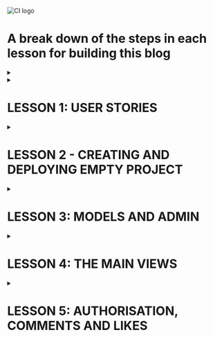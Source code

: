 ![CI logo](https://codeinstitute.s3.amazonaws.com/fullstack/ci_logo_small.png)

# A break down of the steps in each lesson for building this blog

<details>
<summary></summary>

</details>


<details>
<summary><h1>LESSON 1: USER STORIES</h1></summary>

* Use github projects as your kanban board
* Set automation for 'issues' to 'todo'
* Create user stories in issues, making sure to select the project to send them to

* User stories should fill in:
    * As a * role * I can * capability* so that * received benefit *
* Try consider this from the aspect of site user and site owner

### This blog example

    • Site pagination: As a site user I can view a paginated list of posts so that I can easily select a post to view
	• View post list: As a Site User I can view a list of posts so that I can select one to read
	• Open a post: As a Site User I can click on a post so that I can read the full text
	• View likes: As a Site User / Admin I can view the number of likes on each post so that I can see which is the most popular or viral
	• View comments: As a Site User / Admin I can view comments on an individual post so that I can read the conversation
	• Account registration: As a Site User I can register an account so that I can comment and like
	• Comment on a post: As a Site User I can leave comments on a post so that I can be involved in the conversation
	• Like / Unlike: As a Site User I can like or unlike a post so that I can interact with the content
	• Manage posts: As a Site Admin I can create, read, update and delete posts so that I can manage my blog content
	• Create drafts: As a Site Admin I can create draft posts so that I can finish writing the content later
    • Approve comments: As a Site Admin I can approve or disapprove comments so that I can filter out objectionable comments  

</details>

<details><summary><h1>LESSON 2 - CREATING AND DEPLOYING EMPTY PROJECT</h1></summary>

[CI videos](https://learn.codeinstitute.net/courses/course-v1:CodeInstitute+FST101+2021_T1/courseware/b31493372e764469823578613d11036b/9236975633b64a12a61a00e0cca7c47d/?child=first)  

<details>
<summary><h2>LESSON 2.1 - DJANGO PROJECT CHECKLIST</h2></summary>
<hr>

[source code](https://github.com/Code-Institute-Solutions/Django3blog/tree/master/01_creating_the_project)  
[Django setup cheat sheet](https://codeinstitute.s3.amazonaws.com/fst/Django%20Blog%20Cheat%20Sheet%20v1.pdf)  

The four steps to setting up a new project:  
1. install django and the supporting libraries
2. create new, blank Django project and app 
3. Set our project to use cloudinary and postgreSQL
4. Deploy our new empty project to heroku

</details>

<details>
<summary><h2>LESSON 2.2 - CREATING EMPTY DJANGO PROJECT </h2></summary>
<hr>

Go to your empty project terminal

Install django and required libraries  

*  pip3 install django gunicorn  
gunicorn is the server used by heroku to run django  
*  pip3 install dj_database_url psycopg2  
dj database is needed for postgres  
psycopg2 is needed for python  
* pip3 install dj3-cloudinary-storage  
cloudinary is for our images  
* pip3 freeze --local > requirements.txt  
Get requirements file for heroku  

Create django project  

* django-admin startproject myblog .

Create blog app

* python3 manage.py startapp theblog

myblog -> settings.py
* Add 'theblog' to the installed_apps

migrate changes to database (using terminal)
* python3 manage.py migrate

The project should have been successfully built. Check with  
* python3 manage.py runserver


</details>

<details>
<summary><h2>LESSON 2.3 + 2.4 - FIRST DEPLOYMENT</h2></summary>
<hr>

**Error fix**  
If you get the error below during the steps to deployment:  

django.db.utils.OperationalError: FATAL: role "somerandomletters" does not exist  

Please run the following command in the terminal to fix it:  

**unset PGHOSTADDR**  

<hr>

There are 4 steps to deploying an app to heroku

1. Create app on heroku
2. Attach PostgreSQL database
3. Prepare environment and settings.py files
4. Get our static and media files stored on Cloudinary  


**Create app on heroku**

* Go to heroku.com  
* Create an app for the eu  

**Attach postgres database**

* Resources tab on heroku
    * Search postgres
    * Pick heroku postgres and attach  

**Prepare gitpod environment**

* Get postgres URL from heroku
    * Settings
    * Reveal config vars
    * copy database url

Back to gitpod

* Create env.py folder in root directory
    * import os  
    os.environ["DATABASE_URL"] = "THE_LINK_YOU_JUST_COPIED_FROM_HEROKU"  
    os.environ["SECRET_KEY"] = "makeOneUp"  

* Add that secret key to heroku under config vars.  

* settings.py
    * Some imports for underneath the first one
        * import os   
        import dj_database_url  
        if os.path.isfile('env.py'):  
            import env  
    * secret key section
        * Change it to 
            * SECRET_KEY = 'os.envrion.get('SECRET_KEY')

Let's wire up the postgres database  

* settings.py
    * DATABASE_URL
        * Comment out existing DATABASE
        * Create another below as so
            * DATABASES = {'default': dj_database_url.parse(os.environ.get('DATABASE_URL'))
}

* Run migrations again and it should run. Check the postgres link under resources and 48 lines should have been created

**Connect cloudinary**

Cloudinary Setup
* Visit the [Cloudinary website](https://cloudinary.com/)
* Click on the Sign Up For Free button
* Provide your name, email address and choose a password
* For Primary interest, you can choose Programmable Media for image and video API
* Optional: edit your assigned cloud name to something more memorable
* Click Create Account
* Verify your email and you will be brought to the dashboard

Link to cloudinary  

* Copy your api environment variable from the dashboard
* Go to env.py 
    * os.environ["CLOUDINARY_URL"] = "the_link_you_just_copied_without_the_first_bit"
* Go to config vars on heroku
    * Cretae cloudinary URL with your copied link
    * Create temporary variable
        * DISABLE_COLLECTSTATIC = 1
* settings.py
    * Installed apps
        * 'cloudinary_storage',    
        Above static files
        * 'cloudinary',    
        Below static files
    * Under STATIC_URL
        * STATICFILES_STORAGE = 'cloudinary_storage.storage.StaticHashedCloudinaryStorage'  
        STATICFILES_DIRS = [os.path.join(BASE_DIR, 'static')]  
        STATIC_ROOT = os.path.join(BASE_DIR, 'staticfiles')  
        MEDIA_URL = '/media/'  
        DEFAULT_FILE_STORAGE = 'cloudinary_storage.storage.MediaCloudinaryStorage'   

Tell Django where our templates will be 

* settings.py
    * under BASE_DIR
        * TEMPLATES_DIR = os.path.join(BASE_DIR, 'templates')
    * TEMPLATES
        * 'DIRS': [TEMPLATES_DIR]

Add to allowed hosts

* settings.py
    * ALLOWED_HOSTS = ['django-blog-walkthrough.herokuapp.com', 'localhost']  

Create 'static', 'media' and 'templates' folders in the main root directory  

Create Procfile   
* web: gunicorn myblog.wsgi

Go to heroku   
* Deploy tab
* connect to github and the repository for the project
* Enable Automatic Deploys
* Deploy branch


**note**  
When I did this I got an error and when I checked the heroku logs it was a h10 error in relation to favicons.
In the end I missed some commas in installed apps. 
so BE CAREFUL

</details>

</details>



<details>
<summary><h1>LESSON 3: MODELS AND ADMIN</h1></summary>

[CI videos](https://learn.codeinstitute.net/courses/course-v1:CodeInstitute+FST101+2021_T1/courseware/b31493372e764469823578613d11036b/09e0a94c7dbd4b969b8358a0cf5660b2/?child=first)

Remember Django runs on a MTV framework.  
M - model - database and structure  
T - template - html pages our user sees  
V - views - the logic that connects the two. The logic in our code that reads from or updates the model and then updates what the user sees.

<details>
<summary><h2>LESSON 3.1: Creating Database Diagram</h2></summary>
<hr>

* Move 3 of the user stories to user stories: manage posts, create drafts and approve comments
* Build relationship model for database. Imagine a blogpost, and the data you'll need for it  
[link to onenote notes on this](https://onedrive.live.com/view.aspx?resid=AD7F40F390B59989%2110781&id=documents&wd=target%28blog%20walkthrough.one%7C871F9988-9AC4-4DB3-9672-E970CEC05F40%2FModels%20and%20admin%7C543D8EA0-8521-4270-B5C0-6FE9305720C4%2F%29)

</details>

<details>
<summary><h2>LESSON 3.2: Creating Database Models</h2></summary>
<hr>

**Note:** If you're concerned that you may have made a typing error, then you can do a dry run of your migrations before you apply them to your database. The command to do this is:

python3 manage.py makemigrations --dry-run

This will print out the migrations, so you can check that everything is correct before proceeding.

<hr>

* models.py
    * Create models for posts and comments  

    from django.db import models  
    from django.contrib.auth.models import User  
    from cloudinary.models import CloudinaryField  

        STATUS = ((0, "Draft"), (1, "Published"))  

        class Post(models.Model):  
            title = models.CharField(max_length=200, unique=True)  
            slug = models.SlugField(max_length=200, unique=True)  
            author = models.ForeignKey(User, on_delete=models.CASCADE, related_name="blog_posts")  
            updated_on = models.DateTimeField(auto_now=True)  
            content = models.TextField()  
            featured_image = CloudinaryField('image', default='placeholder')  
            excerpt = models.TextField(blank=True)  
            created_on = models.DateTimeField(auto_now_add=True)  
            status = models.IntegerField(choices=STATUS, default=0)  
            likes = models.ManyToManyField(User, related_name='blog_likes', blank=True)  

        class Meta:  
            ordering = ['-created_on']  

        def __str__(self):  
            return self.title  

        def number_of_likes(self):  
            return self.likes.count()  


    class Comment(models.Model):  
        post = models.ForeignKey(Post, on_delete=models.CASCADE, related_name='comments')  
        name = models.CharField(max_length=80)  
        email = models.EmailField()  
        body = models.TextField()  
        created_on = models.DateTimeField(auto_now_add=True)  
        approved = models.BooleanField(default=False)  

        class Meta:  
            ordering = ['created_on']  

        def __str__(self):  
            return f"Comment {self.body} by {self.name}"  


* migrate change to database
    * python3 manage.py makemigrations
    * python3 manage.py migrate

**note** If you make changes to this model, you'll have to make these migrations again  



</details>

<details>
<summary><h2>LESSON 3.3 + 3.4 : Building the admin site</h2></summary>
<hr>

[django list view](https://docs.djangoproject.com/en/3.1/ref/contrib/admin/#django.contrib.admin.ModelAdmin.list_display)  
[django search fields](https://docs.djangoproject.com/en/3.1/ref/contrib/admin/#django.contrib.admin.ModelAdmin.search_fields)  
[summernote](https://summernote.org/)  
[source code](https://github.com/Code-Institute-Solutions/Django3blog/tree/master/05_building_the_admin_site)  
  
<hr>

create a superuser for the django admin panel
 
 * Terminal
    * python3 manage.py createsuperuser
* Test it 
    * python3 manage.py runserver
    * Add "/admin" to the end of the url
    * Sign in with the credentials you just made

Add post model to admin panel 

* admin.py
    * from django.contrib import admin  
from .models import Post  
admin.site.register(Post)  

You can now create posts in your admin panel  

We're going to use a WYSIWYG or "what you see is what you get" editor for the post.  
We're going to use a handy  library called Summernote. 

* Terminal
    * pip3 install django-summernote
    * pip3 freeze --local > requirements.txt
* Add summernote to settings.py under INSTALLED_APPS, right above theblog
    * 'django_summernote',
* Set up summernote in urls.py
    * add include to the django.urls import
    * Add this to the urlpatterns
        * path('summernote/', include('django_summernote.urls')),
* Tell admin panel which field we want to use summernote for
    * admin.py
        * from django_summernote.admin import SummernoteModelAdmin  
        class PostAdmin(SummernoteModelAdmin):  
        summernote_fields = ('content')  
* Register post admin to our admin site
    * admin.py
        * delete "admin.site.register(Post)"
        * Add decorator to PostAdmin class
            * @admin.register(Post)
            * this will register both our post model and the post admin class with our admin site.
* migrate again
    * python3 manage.py migrate

Your admin panel should now have a blog text editor when you click add blog


**We want the slug field to be generated automatically from the title**

* admin.py
    * To do this we're going to use the prepopulated_fields property.  
     To use it, we pass in a dictionary that maps the field names to the fields that we want to 
     populate from.   
     In our case, we want to populate the slug field from the title field.  
    * Add this above summernote_fields un the PostAdmin class
        * prepopulated_fields = {'slug': ('title',)}

If you now refresh the admin panel as you type the title it should populate the slug field

**Add more functionality to our admin panel view**

* admin.py
    * Under prepoulated fields you can create a filter box in the admin panel
        * list_filter = ('status', 'created_on')
    * You can make a search bar to search title and content of posts
        * search_fields = ['title', 'content']
    * You can make a list display to choose which info is displayed for each post in the list
        * list_display = ('title', 'slug', 'status', 'created_on')


**Add comment admin model**

* admin.py
    * import Comment from .models
    * @admin.register(Comment)  
    class CommentAdmin(admin.ModelAdmin):  
    list_filter = ('approved', 'created_on')  
    search_fields = ['name', 'email', 'body']  
    list_display = ('name', 'body', 'post', 'created_on', 'approved')  
    summernote_fields = ('body')  


**Comment approval**

To do this, we use another built-in feature of the admin classes which is actions. The actions method allows you  
to specify different actions that can be  performed from the action drop-down box.  
The default action is just to delete the selected items but we want to add an approved comment section too. 

* admin.py 
* Add this to the end of the Comment Admin class
    * actions = ['approve_comments']

* Under that create your approve comments method
    *  def approve_comments(self, request, queryset):  
        queryset.update(approved=True)
</details>
</details>



<details>
<summary><h1>LESSON 4: THE MAIN VIEWS</h1></summary>

Views can be function based, like in Hello Django, or class based, as they will be here.  
Class based can be reused, unlike with function based.  
Django has some generic views (link in lesson 4.1) so you write less code.  

<details>
<summary><h2>LESSON 4.1: View creation checklist</h2></summary>

[CI video](https://learn.codeinstitute.net/courses/course-v1:CodeInstitute+FST101+2021_T1/courseware/b31493372e764469823578613d11036b/c6a89f138afe4b209ee4fa6d6f1251a3/)  

[Starter files](https://github.com/Code-Institute-Solutions/django-blog-starter-files)    

[Django generic views](https://docs.djangoproject.com/en/3.2/topics/class-based-views/generic-display/)

<hr>


* Move "site pagination", "view post" and "view likes" to in progress on github projects

Each time you make a new view you must do the following:
1. Create the view code
2. Create a template to render the view
3. Connect up URLs in urls.py file


**Create View for post list with pagination**  
views.py
* from django.views import generic  
from .models import Post
* class PostList(generic.ListView):  
    We want to use the Post model  
    model = Post  
    queryset = Post.objects.filter(status=1).order_by('-created_on')  
    template_name = 'index.html'  
    paginate_by = 6  


* Copy html templates from starter files link  
**Note** the base.html page has the header, navigation and footer like Flask. Each
page will be an extension of this.  

</details>


<details>
<summary><h2>LESSON 4.2: Creating the first view</h2></summary>

[CI video](https://learn.codeinstitute.net/courses/course-v1:CodeInstitute+FST101+2021_T1/courseware/b31493372e764469823578613d11036b/c6a89f138afe4b209ee4fa6d6f1251a3/)  
[default image url](https://codeinstitute.s3.amazonaws.com/fullstack/blog/default.jpg)    
[source code](https://github.com/Code-Institute-Solutions/Django3blog/tree/master/06_creating_our_first_view)  

<hr>

**Create template to display PostList view using index.html**

    {% extends "base.html" %}

    {% block content %}

    <div class="container-fluid">
        <div class="row">

            <!-- Blog Entries Column -->
            <div class="col-12 mt-3 left">
                <div class="row">
                    {% for post in post_list %}
                    <div class="col-md-4">
                        <div class="card mb-4">
                            <div class="card-body">
                                <div class="image-container">
                                    {% if "placeholder" in post.featured_image.url %}
                                    <img class="card-img-top"
                                        src="https://codeinstitute.s3.amazonaws.com/fullstack/blog/default.jpg">
                                    {% else %}
                                    <img class="card-img-top" src=" {{ post.featured_image.url }}">
                                    {% endif %}
                                    <div class="image-flash">
                                        <p class="author">Author: {{ post.author }}</p>
                                    </div>
                                </div>
                                <a href="#" class="post-link">
                                    <h2 class="card-title">{{ post.title }}</h2>
                                    <p class="card-text">{{ post.excerpt }}</p>
                                </a>
                                <hr />
                                <p class="card-text text-muted h6">{{ post.created_on}} <i class="far fa-heart"></i>
                                    {{ post.number_of_likes }}</p>
                            </div>
                        </div>
                    </div>
                    {% if forloop.counter|divisibleby:3 %}
                </div>
                <div class="row">
                    {% endif %}
                    {% endfor %}

                </div>
            </div>
        </div>
        {% if is_paginated %}
        <nav aria-label="Page navigation">
            <ul class="pagination justify-content-center">
                {% if page_obj.has_previous %}
                <li><a href="?page={{ page_obj.previous_page_number }}" class="page-link">&laquo; PREV </a></li>
                {% endif %}
                {% if page_obj.has_next %}
                <li><a href="?page={{ page_obj.next_page_number }}" class="page-link"> NEXT &raquo;</a></li>

                {% endif %}
            </ul>
        </nav>
        {% endif %}
    </div>
    {%endblock%}


**Remember** {% %} indicates a control statement and {{ }} inserts the content into the html.  
List_view provides the is_paginated boolean, so can be freely copied and used  



**Wire up URLs**  
Create urls.py file in theblog directory  
Go to it  

    from . import views
    from django.urls import path


    urlpatterns = [
        path('', views.PostList.as_view(), name='home')
    ]

Now import these URLs in the main URLs.py file in myblog directory  
* Add this under urlpatterns
    * path('', include('theblog.urls', name='theblog_urls')


</details>


<details>
<summary><h2>LESSON 4.3 + 4.4:The Post Detail View</h2></summary>

[Django path converters](https://docs.djangoproject.com/en/3.2/topics/http/urls/#how-django-processes-a-request)

<hr>

* Move "site pagination", "view post" and "view likes" to complete on github projects
* Move view comments and open a post to 'in progress'

**Create PostDetail view**

views.py
* import get_object_or_404 from shortcuts
* import view from views
* Put this under the postlist class

        class PostDetail(View):
        
            # This isn't a generic view, so we have to do everything ourselves

            def get(self, request, slug, *args, **kwargs):
                # Filter posts to those with the status as 1 (published)
                queryset = Post.objects.filter(status=1)
                # Get the published post with the right slug we're looking for
                post = get_object_or_404(queryset, slug=slug)
                # Get the comments of that post
                comments = post.comments.filter(approved=True).order_by('created_on')
                # if user liked the post before, let that show
                liked = False
                if post.likes.filter(id=self.request.user.id).exists():
                    liked = True

                # render it
                return render(
                    request,
                    "post_detail.html",
                    {
                        "post": post,
                        "comments": comments,
                        "liked": liked
                    },
                )


**Create PostDetail template in post_detail.html**

* post_detail.html

        {% extends 'base.html' %} {% block content %}

        <div class="masthead">
            <div class="container">
                <div class="row g-0">
                    <div class="col-md-6 masthead-text">
                        <!-- Post title goes in these h1 tags -->
                        <h1 class="post-title"> {{ post.title}}
                        </h1>
                        <!-- Post author goes before the | the post's created date goes after -->
                        <p class="post-subtitle"> {{ post.author }} | {{ post.created_on }} </p>
                    </div>
                    <div class="d-none d-md-block col-md-6 masthead-image">
                        <!-- The featured image URL goes in the src attribute -->
                        {% if "placeholder" in post.featured_image.url %}
                        <img src="https://codeinstitute.s3.amazonaws.com/fullstack/blog/default.jpg" width="100%">
                        {% else %}
                        <img src=" {{ post.featured_image.url }} " width="100%">
                        {% endif %}
                    </div>
                </div>
            </div>
        </div>

        <div class="container">
            <div class="row">
                <div class="col card mb-4  mt-3 left  top">
                    <div class="card-body">
                        <!-- The post content goes inside the card-text. -->
                        <!-- Use the | safe filter inside the template tags -->
                        <p class="card-text ">{{ post.content | safe }}</p>
                        <div class="row">

                            <div class="col-1">
                                <!-- The number of likes goes before the closing strong tag -->
                                <strong class="text-secondary"><i class="far fa-heart"></i> {{ post.number_of_likes }} </strong>
                            </div>
                            <div class="col-1">
                                {% with comments.count as total_comments %}
                                <strong class="text-secondary"><i class="far fa-comments"></i>
                                    <!-- Our total_comments variable goes before the closing strong tag -->
                                    {{ total_comments }}
                                </strong>
                                {% endwith %}
                            </div>
                        </div>
                    </div>
                </div>
            </div>
            <div class="row">
                <div class="col">
                    <hr>
                </div>
            </div>
            <div class="row">
                <div class="col-md-8 card mb-4  mt-3 ">
                    <h3>Comments:</h3>
                    <div class="card-body">
                        <!-- We want a for loop inside the tags to iterate through each comment in comments -->
                        {% for comment in comments %}
                        <div class="comments" style="padding: 10px;">
                            <p class="font-weight-bold">
                                <!-- The commenter's name goes here. Check the model if you're not sure what that is -->
                                {{ comment.name }}
                                <span class=" text-muted font-weight-normal">
                                    <!-- The comment's created date goes here -->
                                    {{ comment.created_on }}
                                </span> wrote:
                            </p>
                            <!-- The body of the comment goes before the | -->
                            {{ comment.body | linebreaks }}
                        </div>
                        <!-- Our for loop ends here -->
                        {% endfor %}
                    </div>
                </div>
                <div class="col-md-4 card mb-4  mt-3 ">
                    <div class="card-body">
                        <!-- For later -->
                    </div>
                </div>
            </div>
            </div>
        {% endblock content %}

**Connect up URLs**

theblog/urls.py  
        
    path('<slug:slug>/', views.PostDetail.as_view(), name='post_detail'),


**Add postdetail url into index.html**  
index.html

     <a href="{% url 'post_detail' post.slug %}" class="post-link">    
Here post_detail is the name we just created in the URLs file  


**If you run it, it should work now**


Move your two items on github projects from in progress to done.  

</details>
</details>



<details>
<summary><h1>LESSON 5: AUTHORISATION, COMMENTS AND LIKES</h1></summary>

[CI videos](https://learn.codeinstitute.net/courses/course-v1:CodeInstitute+FST101+2021_T1/courseware/b31493372e764469823578613d11036b/dabfed30d1fc4d078b6de270117dbe50/?child=first)

<details>
<summary><h2>LESSON 5.1 + 5.2 : Authorisation</h2></summary>

[starter files](https://github.com/Code-Institute-Solutions/django-blog-starter-files/tree/master/templates/account)  
[Django AllAuth documentation](https://django-allauth.readthedocs.io/en/latest/)  

<hr>

* Move account registration to in progress in projects

Django has built in authentication, used when we created the superuser  
For this project though we're gonna use the user library allAuth  
Why? You can send password and account confirmation emails enforcing password complexity and providing single sign-on using google or facebook

**Let's set up allAuth**

terminal:

    pip3 install django-allauth
    pip3 freeze --local > requirements.txt

Add allAuth URLs to myblog/URLs.py file

    path('accounts/', include('allauth.urls')),

Add allauth to installed apps in settings.py

    'django.contrib.sites',
    'allauth',
    'allauth.account',
    'allauth.socialaccount',

Add a site id of one so django can handle multiple sites (if there are multiple)

    SITE_ID = 1

Add redirects for login and logout

    LOGIN_REDIRECT_URL = '/'
    LOGOUT_REDIRECT_URL = '/'

Do your migrations

    python3 manage.py migrate

Run your page and go to accounts/signup and signup. You should be redirected to the home page after.

**Let's make the logout button work**

base.html
* Change your navigation links

                    <li class="nav-item">
                        <a class="nav-link" href="{% url 'account_logout' %}">Logout</a>
                    </li>
                    {% else %}
                    <li class="nav-item">
                        <a class="nav-link" href="{% url 'account_signup' %}">Register</a>
                    </li>
                    <li class="nav-item">
                        <a class="nav-link" href="{% url 'account_login' %}">Login</a>
                    </li>

If you run it again, you should be able to logout


**Check your version of python**

    ls ../.pip-modules/lib

This has been done using version 3.8

We want to copy files from the allauth library into our templates direectory

    cp -r ../.pip-modules/lib/python3.8/site-packages/allauth/templates/* ./templates

This will create a couple of directories, but we're intersted in the accounts one (that we weren't supposed to copy at the start but we did... oops)

**Let's customise the login.html in accounts directory**

**Before**

    {% extends "account/base.html" %}

    {% load i18n %}
    {% load account socialaccount %}

    {% block head_title %}{% trans "Sign In" %}{% endblock %}

    {% block content %}

    <h1>{% trans "Sign In" %}</h1>

    {% get_providers as socialaccount_providers %}

    {% if socialaccount_providers %}
    <p>{% blocktrans with site.name as site_name %}Please sign in with one
    of your existing third party accounts. Or, <a href="{{ signup_url }}">sign up</a>
    for a {{ site_name }} account and sign in below:{% endblocktrans %}</p>

    <div class="socialaccount_ballot">

    <ul class="socialaccount_providers">
        {% include "socialaccount/snippets/provider_list.html" with process="login" %}
    </ul>

    <div class="login-or">{% trans 'or' %}</div>

    </div>

    {% include "socialaccount/snippets/login_extra.html" %}

    {% else %}
    <p>{% blocktrans %}If you have not created an account yet, then please
    <a href="{{ signup_url }}">sign up</a> first.{% endblocktrans %}</p>
    {% endif %}

    <form class="login" method="POST" action="{% url 'account_login' %}">
    {% csrf_token %}
    {{ form.as_p }}
    {% if redirect_field_value %}
    <input type="hidden" name="{{ redirect_field_name }}" value="{{ redirect_field_value }}" />
    {% endif %}
    <a class="button secondaryAction" href="{% url 'account_reset_password' %}">{% trans "Forgot Password?" %}</a>
    <button class="primaryAction" type="submit">{% trans "Sign In" %}</button>
    </form>

    {% endblock %}

**After:**

    {% extends "base.html" %}

    {% load i18n %}
    {% load account socialaccount %}

    {% block head_title %}{% trans "Sign In" %}{% endblock %}

    {% block content %}

    <div class="container">
    <div class="row">
        <!-- mt-3 is a top margin; offset 2 centers this (because it's 8)-->
        <div class="col-md-8 mt-3 offsset-md-2">
        <h3>{% trans "Sign In" %}</h3>

        <p>{% blocktrans %}Welcome back to the code|star blog. To leave a comment or like a post, please log in. If you
            have not created an account yet, then <a class="link" href="{{ signup_url }}">sign up</a>
            first.>sign up</a> first.{% endblocktrans %}</p>

        </div>
    </div>

    <div class="row">
        <div class="col-md-8 mt-3 offset-md-2">

        <form class="login" method="POST" action="{% url 'account_login' %}">
            {% csrf_token %}
            {{ form.as_p }}
            {% if redirect_field_value %}
            <input type="hidden" name="{{ redirect_field_name }}" value="{{ redirect_field_value }}" />
            {% endif %}
            <button class="btn btn-signup right" type="submit">{% trans "Sign In" %}</button>
        </form>

        </div>
    </div>
    </div>

    {% endblock %}


Copy the templates for signup and logout from the templates [here](https://github.com/Code-Institute-Solutions/django-blog-starter-files/tree/master/templates/account
)

Add account registration to complete
</details>

<details>
<summary><h2>LESSON 5.3 + 5.4 : Comments</h2></summary>

[Django Crispy Forms Documentation](https://django-crispy-forms.readthedocs.io/en/latest/index.html)
[CSRF further reading](https://docs.djangoproject.com/en/3.2/ref/csrf/)
[Source code](https://github.com/Code-Institute-Solutions/Django3blog/tree/master/09_commenting)

<hr>

Backend for the comments is largely done by now - we have our model, they can be added in the admin panel and they can be approved or disapproved.  
We're going to use the form library Crispy Forms for formatting.

* install crispy forms

        pip3 install django-crispy-forms  
        pip3 freeze --local > requirements.txt

* add crispy to settings.py

        'crispy_forms',

* tell Crispy to use  Bootstrap classes for formatting in settings.py 

        CRISPY_TEMPLATE_PACK = 'bootstrap4'

* Create forms class
    * create forms.py in theblog directory

            from .models import Comment
            from django import forms


            class CommentForm(forms.ModelForm):
                # The meta class says which model to use and which fields to display
                class Meta:
                    model = Comment
                    # THIS COMMA BELOW IS V IMPORTANT, IT'S A TUPLE NOT A STRING
                    fields = ('body',)

Go to views.py to import form and create view I suppose

    from .forms import CommentForm

Add this line to the PostDetail render

    "comment_form": CommentForm()


Go to post_detail.html

* Add this to the top of the file, under block content

        {% load crispy_forms_tags %}

* Copy code from the source code and paste it in under the for later (Changed to CRISPY FORMS comment)

                {% if commented %}
                <div class="alert alert-success" role="alert">
                    Your comment is awaiting approval
                </div>
                {% else %}
                {% if user.is_authenticated %}

                <h3>Leave a comment:</h3>
                <p>Posting as: {{ user.username }}</p>
                <form method="post" style="margin-top: 1.3em;">
                    {{ comment_form | crispy }}
                    {% csrf_token %}
                    <button type="submit" class="btn btn-signup btn-lg">Submit</button>
                </form>
                {% endif %}
                {% endif %}


**Now if you run the page, the comments box will appear when you're logged in, but not when you're not**  

* Add Post method to PostDetail class in views.py (because when using class based views, GET and PSOT are supplied
as class methods)

        def post(self, request, slug, *args, **kwargs):
                queryset = Post.objects.filter(status=1)
                post = get_object_or_404(queryset, slug=slug)
                comments = post.comments.filter(approved=True).order_by('created_on')
                liked = False
                if post.likes.filter(id=self.request.user.id).exists():
                    liked = True

            # Get data from form and assign it to a variable
                comment_form = CommentForm(data=request.POST)

                # our form has a method called 'is_valid' that returns a Boolean value
                # regarding whether the form is valid, as in  all the fields have been
                # completed or not. If it is valid, a comment has been  left and we
                # want to process it. 
                if comment_form.is_valid():
                    # set email and username automatically from logged in user
                    comment_form.instance.email = request.user.email
                    comment_form.instance.name = request.user.username
                    comment = comment_form.save(commit=False)

                    # We need to assign the comment to a post before it can be committed
                    comment.post = post
                    comment.save()
                else:
                    comment_form = CommentForm()

                # render it
                return render(
                    request,
                    "post_detail.html",
                    {
                        "post": post,
                        "comments": comments,
                        "commented": True,
                        "liked": liked,
                        "comment_form": CommentForm()
                    },
                )

* Add "commented": False to the render of the get class, so we can tell users comments are waiting approval

Back to post_detail.html

* this is the bit we added, but it was there from when I copied earlier... Oops again

                {% if commented %}
                <div class="alert alert-success" role="alert">
                    Your comment is awaiting approval
                </div>
                {% else %}



**consider how you could improve the comment function by displaying an error if the form is not correctly completed**
#
</details>

<details>
<summary><h2>LESSON 5.5 : Likes</h2></summary>

**Create view code for likes**

views.py

* import reverse from shortcuts and HttpResponseRedirect from django.http
* Create new class for likes


        class PostLike(View):

            def post(self, request, slug):
                post = get_object_or_404(Post, slug=slug)
                
                # Check if the user has liked the post
                if post.likes.filter(id=request.user.id).exists():
                    # If it has, remove the like
                    post.likes.remove(request.user)
                else:
                    # If it hasn't, add the like
                    post.likes.add(request.user)

                return HttpResponseRedirect(reverse('post_detail', args=[slug]))




</details>
</details>
